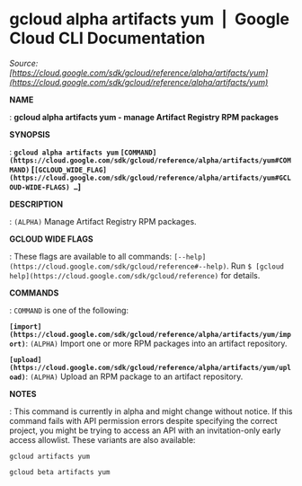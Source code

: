 # gcloud alpha artifacts yum  |  Google Cloud CLI Documentation

*Source: [https://cloud.google.com/sdk/gcloud/reference/alpha/artifacts/yum](https://cloud.google.com/sdk/gcloud/reference/alpha/artifacts/yum)*

**NAME**

: **gcloud alpha artifacts yum - manage Artifact Registry RPM packages**

**SYNOPSIS**

: **`gcloud alpha artifacts yum` `[COMMAND](https://cloud.google.com/sdk/gcloud/reference/alpha/artifacts/yum#COMMAND)` [`[GCLOUD_WIDE_FLAG](https://cloud.google.com/sdk/gcloud/reference/alpha/artifacts/yum#GCLOUD-WIDE-FLAGS) …`]**

**DESCRIPTION**

: `(ALPHA)` Manage Artifact Registry RPM packages.

**GCLOUD WIDE FLAGS**

: These flags are available to all commands: `[--help](https://cloud.google.com/sdk/gcloud/reference#--help)`.
Run `$ [gcloud help](https://cloud.google.com/sdk/gcloud/reference)` for details.

**COMMANDS**

: ``COMMAND`` is one of the following:

**`[import](https://cloud.google.com/sdk/gcloud/reference/alpha/artifacts/yum/import)`**:
`(ALPHA)` Import one or more RPM packages into an artifact
repository.

**`[upload](https://cloud.google.com/sdk/gcloud/reference/alpha/artifacts/yum/upload)`**:
`(ALPHA)` Upload an RPM package to an artifact repository.

**NOTES**

: This command is currently in alpha and might change without notice. If this
command fails with API permission errors despite specifying the correct project,
you might be trying to access an API with an invitation-only early access
allowlist. These variants are also available:

```
gcloud artifacts yum
```

```
gcloud beta artifacts yum
```